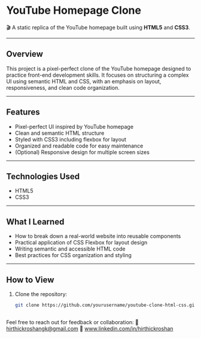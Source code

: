 # YouTube Homepage Clone

🎬 A static replica of the YouTube homepage built using **HTML5** and **CSS3**.

---

## Overview

This project is a pixel-perfect clone of the YouTube homepage designed to practice front-end development skills. It focuses on structuring a complex UI using semantic HTML and CSS, with an emphasis on layout, responsiveness, and clean code organization.

---

## Features

- Pixel-perfect UI inspired by YouTube homepage  
- Clean and semantic HTML structure  
- Styled with CSS3 including flexbox for layout  
- Organized and readable code for easy maintenance  
- (Optional) Responsive design for multiple screen sizes  

---

## Technologies Used

- HTML5  
- CSS3  

---

## What I Learned

- How to break down a real-world website into reusable components  
- Practical application of CSS Flexbox for layout design  
- Writing semantic and accessible HTML code  
- Best practices for CSS organization and styling  

---

## How to View

1. Clone the repository:  
   ```bash
   git clone https://github.com/yourusername/youtube-clone-html-css.git
  

Feel free to reach out for feedback or collaboration:
📧 hirthickroshangk@gmail.com
🔗 www.linkedin.com/in/hirthickroshan
